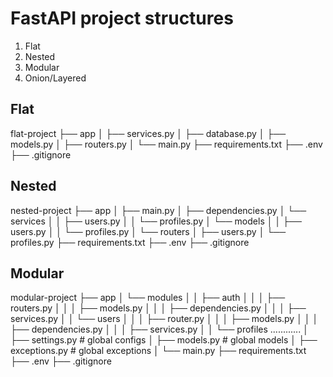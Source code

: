 # FastAPI project structures

1. Flat
2. Nested
3. Modular
4. Onion/Layered

## Flat

flat-project
├── app
│ ├── services.py
│ ├── database.py
│ ├── models.py
│ ├── routers.py
│ └── main.py
├── requirements.txt
├── .env
├── .gitignore

## Nested

nested-project
├── app
│ ├── main.py
│ ├── dependencies.py
│ └── services
│ │ ├── users.py
│ │ └── profiles.py
│ └── models
│ │ ├── users.py
│ │ └── profiles.py
│ └── routers
│ ├── users.py
│ └── profiles.py
├── requirements.txt
├── .env
├── .gitignore

## Modular

modular-project
├── app
│ └── modules
│ │ ├── auth
│ │ │ ├── routers.py
│ │ │ ├── models.py
│ │ │ ├── dependencies.py
│ │ │ ├── services.py
│ │ └── users
│ │ │ ├── router.py
│ │ │ ├── models.py
│ │ │ ├── dependencies.py
│ │ │ ├── services.py
│ │ └── profiles
............
│ ├── settings.py # global configs
│ ├── models.py # global models
│ ├── exceptions.py # global exceptions
│ └── main.py
├── requirements.txt
├── .env
├── .gitignore
